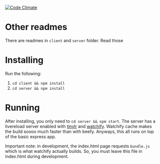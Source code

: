 [![Code Climate](https://codeclimate.com/github/jordanlaforest/drawgame/badges/gpa.svg)](https://codeclimate.com/github/jordanlaforest/drawgame)

# Other readmes
There are readmes in `client` and `server` folder. Read those

# Installing
Run the following:

1. `cd client && npm install`
2. `cd server && npm install`

# Running

After installing, you only need to `cd server && npm start`. The server has a livereload server enabled with [tinylr](https://github.com/mklabs/tiny-lr) and [watchify](https://github.com/substack/watchify). Watchify cache makes the build soooo much faster than with beefy. Anyways, this all runs on top of the basic express app.

Important note: in development, the index.html page requests `bundle.js` which is what watchify actually builds. So, you must leave this file in index.html during development.
